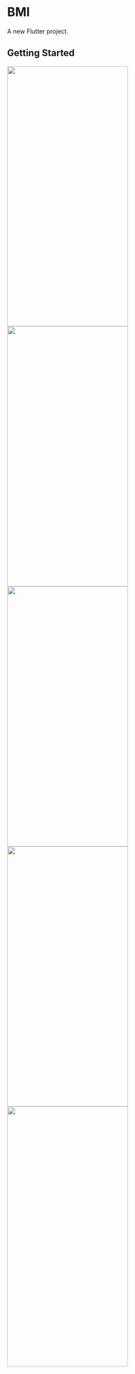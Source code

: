 # BMI

A new Flutter project.

## Getting Started
<img src="https://user-images.githubusercontent.com/101335124/175967602-cfd979be-8720-47fa-805a-489e172e0f24.jpeg" width=280px% height=600px%>
<img src="https://user-images.githubusercontent.com/101335124/175968890-6da30395-fcfd-4022-a5d1-e9a37c7f6556.jpeg" width=280px% height=600px%>
<img src="https://user-images.githubusercontent.com/101335124/175968904-8750d256-3a2c-4d18-a542-5c8154efa792.jpeg" width=280px% height=600px%>
<img src="https://user-images.githubusercontent.com/101335124/175968950-2605ae45-def4-4b84-862c-e1fc74ca10fd.jpeg" width=280px% height=600px%>
<img src="https://user-images.githubusercontent.com/101335124/161463894-1710cd02-c406-4b49-b097-06beb81486a4.png" width=280px% height=600px%>



